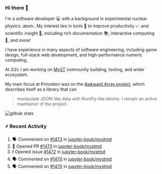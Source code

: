### Hi there 👋 

I'm a software developer 💻 with a background in experimental nuclear physics :atom:. My interest lies in tools :wrench: to improve productivity :chart_with_upwards_trend: and scientific insight :telescope:, including rich documentation 📚, interactive computing 🧮, and more! 

I have experience in many aspects of software engineering, including game design, full-stack web development, and high-performance numeric computing. 

At 2i2c I am working on [MyST](https://github.com/jupyter-book/mystmd) community building, tooling, and wider ecosystem. 

My main focus at Princeton was on the [Awkward Array project](awkward-array.org/), which describes itself as a library that can 
> manipulate JSON-like data with NumPy-like idioms. I remain an active maintainer of the project. 

![github stats](https://github-readme-stats.vercel.app/api?username=agoose77&show_icons=true&hide_rank=true&hide_title=true&bg_color=30,e76445,904e95&text_color=efe3ec&icon_color=efe3ec)
<!--
**agoose77/agoose77** is a ✨ _special_ ✨ repository because its `README.md` (this file) appears on your GitHub profile.

Here are some ideas to get you started:

- 🔭 I’m currently working on ...
- 🌱 I’m currently learning ...
- 👯 I’m looking to collaborate on ...
- 🤔 I’m looking for help with ...
- 💬 Ask me about ...
- 📫 How to reach me: ...
- 😄 Pronouns: ...
- ⚡ Fun fact: ...
-->

### :zap: Recent Activity

<!--START_SECTION:activity-->
1. 🗣 Commented on [#1473](https://github.com/jupyter-book/mystmd/pull/1473#issuecomment-2301608010) in [jupyter-book/mystmd](https://github.com/jupyter-book/mystmd)
2. 💪 Opened PR [#1473](https://github.com/jupyter-book/mystmd/pull/1473) in [jupyter-book/mystmd](https://github.com/jupyter-book/mystmd)
3. ❗ Opened issue [#1472](https://github.com/jupyter-book/mystmd/issues/1472) in [jupyter-book/mystmd](https://github.com/jupyter-book/mystmd)
4. 🗣 Commented on [#1470](https://github.com/jupyter-book/mystmd/pull/1470#issuecomment-2299117655) in [jupyter-book/mystmd](https://github.com/jupyter-book/mystmd)
5. 🗣 Commented on [#1470](https://github.com/jupyter-book/mystmd/pull/1470#issuecomment-2299049269) in [jupyter-book/mystmd](https://github.com/jupyter-book/mystmd)
<!--END_SECTION:activity-->
